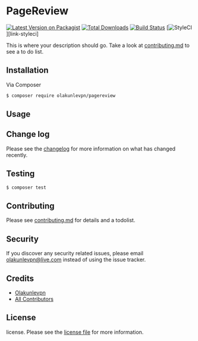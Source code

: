 # PageReview

[![Latest Version on Packagist][ico-version]][link-packagist]
[![Total Downloads][ico-downloads]][link-downloads]
[![Build Status][ico-travis]][link-travis]
[![StyleCI][ico-styleci]][link-styleci]

This is where your description should go. Take a look at [contributing.md](contributing.md) to see a to do list.

## Installation

Via Composer

``` bash
$ composer require olakunlevpn/pagereview
```

## Usage

## Change log

Please see the [changelog](changelog.md) for more information on what has changed recently.

## Testing

``` bash
$ composer test
```

## Contributing

Please see [contributing.md](contributing.md) for details and a todolist.

## Security

If you discover any security related issues, please email olakunlevpn@live.com instead of using the issue tracker.

## Credits

- [Olakunlevpn][link-author]
- [All Contributors][link-contributors]

## License

license. Please see the [license file](license.md) for more information.

[ico-version]: https://img.shields.io/packagist/v/olakunlevpn/pagereview.svg?style=flat-square
[ico-downloads]: https://img.shields.io/packagist/dt/olakunlevpn/pagereview.svg?style=flat-square
[ico-travis]: https://img.shields.io/travis/olakunlevpn/pagereview/master.svg?style=flat-square
[ico-styleci]: https://styleci.io/repos/12345678/shield

[link-packagist]: https://packagist.org/packages/olakunlevpn/pagereview
[link-downloads]: https://packagist.org/packages/olakunlevpn/pagereview
[link-travis]: https://travis-ci.org/olakunlevpn/pagereview
[link-author]: https://github.com/olakunlevpn
[link-contributors]: ../../contributors
